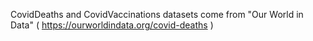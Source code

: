 CovidDeaths and CovidVaccinations datasets come from "Our World in Data" ( https://ourworldindata.org/covid-deaths ) 
